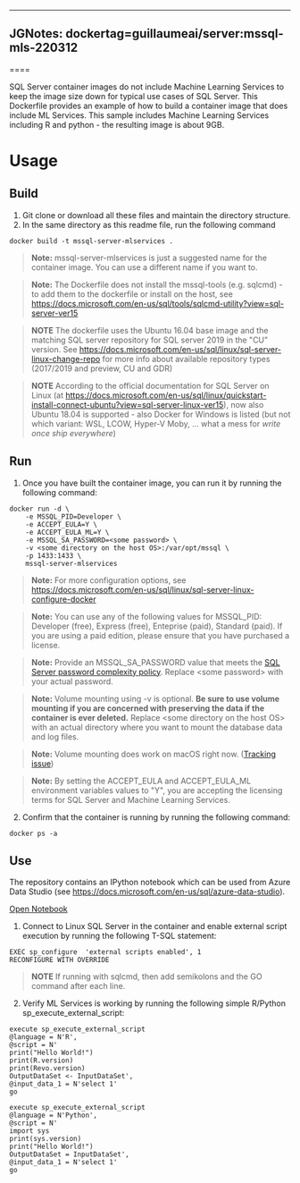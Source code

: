 ----
JGNotes: dockertag=guillaumeai/server:mssql-mls-220312 
----
====

SQL Server container images do not include Machine Learning Services to keep the image size down for typical use cases of SQL Server.  This Dockerfile provides an example of how to build a container image that does include ML Services.
This sample includes Machine Learning Services including R and python - the resulting image is about 9GB.

# Usage

## Build
1. Git clone or download all these files and maintain the directory structure.
2. In the same directory as this readme file, run the following command
```
docker build -t mssql-server-mlservices .
```
> **Note:**
> mssql-server-mlservices is just a suggested name for the container image.  You can use a different name if you want to.

> **Note:**
> The Dockerfile does not install the mssql-tools (e.g. sqlcmd) - to add them to the dockerfile or install on the host, see https://docs.microsoft.com/en-us/sql/tools/sqlcmd-utility?view=sql-server-ver15

> **NOTE**
> The dockerfile uses the Ubuntu 16.04 base image and the matching SQL server repository for SQL server 2019
> in the "CU" version. See https://docs.microsoft.com/en-us/sql/linux/sql-server-linux-change-repo for more info about available repository types (2017/2019 and preview, CU and GDR)

> **NOTE**
> According to the official documentation for SQL Server on Linux (at https://docs.microsoft.com/en-us/sql/linux/quickstart-install-connect-ubuntu?view=sql-server-linux-ver15),
> now also Ubuntu 18.04 is supported - also Docker for Windows is listed (but not which variant: WSL, LCOW, Hyper-V Moby, ... what a mess for _write once ship everywhere_)


## Run
1. Once you have built the container image, you can run it by running the following command:
```
docker run -d \
    -e MSSQL_PID=Developer \
    -e ACCEPT_EULA=Y \
    -e ACCEPT_EULA_ML=Y \
    -e MSSQL_SA_PASSWORD=<some password> \  
    -v <some directory on the host OS>:/var/opt/mssql \
    -p 1433:1433 \
    mssql-server-mlservices
```
> **Note:**
> For more configuration options, see https://docs.microsoft.com/en-us/sql/linux/sql-server-linux-configure-docker

> **Note:**
> You can use any of the following values for MSSQL_PID:  Developer (free), Express (free), Enteprise (paid), Standard (paid).  If you are using a paid edition, please ensure that you have purchased a license.

> **Note:**
> Provide an MSSQL_SA_PASSWORD value that meets the [SQL Server password complexity policy](https://docs.microsoft.com/en-us/sql/relational-databases/security/password-policy?view=sql-server-2017).  Replace \<some password\> with your actual password.

> **Note:**
> Volume mounting using -v is optional.  **Be sure to use volume mounting if you are concerned with preserving the data if the container is ever deleted.**  Replace \<some directory on the host OS\> with an actual directory where you want to mount the database data and log files.  

> **Note:**
> Volume mounting does work on macOS right now.  ([Tracking issue](https://github.com/microsoft/mssql-docker/issues/12))

> **Note:**
> By setting the ACCEPT_EULA and ACCEPT_EULA_ML environment variables values to "Y", you are accepting the licensing terms for SQL Server and Machine Learning Services.

2. Confirm that the container is running by running the following command:
```
docker ps -a
```

## Use
The repository contains an IPython notebook which can be used from Azure Data Studio (see https://docs.microsoft.com/en-us/sql/azure-data-studio). 

[Open Notebook](/linux/preview/examples/mssql-mlservices/ConfigureAndTestMLServices.ipynb)


1. Connect to Linux SQL Server in the container and enable external script execution by running the following T-SQL statement:
```
EXEC sp_configure  'external scripts enabled', 1
RECONFIGURE WITH OVERRIDE
```

> **NOTE**
> If running with sqlcmd, then add semikolons and the GO command after each line.

2. Verify ML Services is working by running the following simple R/Python sp_execute_external_script:
```
execute sp_execute_external_script 
@language = N'R',
@script = N'
print("Hello World!")
print(R.version)
print(Revo.version)
OutputDataSet <- InputDataSet', 
@input_data_1 = N'select 1'
go
```

```
execute sp_execute_external_script 
@language = N'Python',
@script = N'
import sys
print(sys.version)
print("Hello World!")
OutputDataSet = InputDataSet',
@input_data_1 = N'select 1'
go 
```

